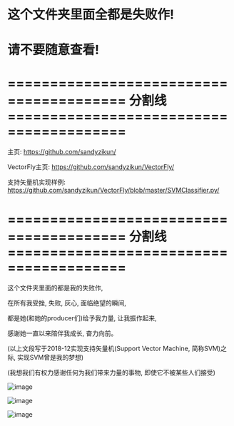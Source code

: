 # 这个文件夹里面全都是失败作!

# 请不要随意查看!

# ======================================== 分割线 ========================================

主页: https://github.com/sandyzikun/

VectorFly主页: https://github.com/sandyzikun/VectorFly/

支持矢量机实现样例: https://github.com/sandyzikun/VectorFly/blob/master/SVMClassifier.py/

# ======================================== 分割线 ========================================

这个文件夹里面的都是我的失败作,

在所有我受挫, 失败, 灰心, 面临绝望的瞬间,

都是她(和她的producer们)给予我力量, 让我振作起来,

感谢她一直以来陪伴我成长, 奋力向前。

(以上文段写于2018-12实现支持矢量机(Support Vector Machine, 简称SVM)之际, 实现SVM曾是我的梦想)

(我想我们有权力感谢任何为我们带来力量的事物, 即使它不被某些人们接受)

![image](https://imgsa.baidu.com/forum/w%3D580/sign=cd88162519ce36d3a20483380af23a24/4b7d6c09c93d70cfadfa40f2f4dcd100bba12b94.jpg)

![image](https://imgsa.baidu.com/forum/w%3D580/sign=c5b252df0de9390156028d364bed54f9/9f5b9c2bd40735fa5fa6a44692510fb30e2408ba.jpg)

![image](https://magicalmirai.com/2015/images/mainv.jpg)
